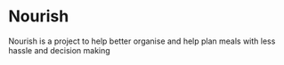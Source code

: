 # Nourish
Nourish is a project to help better organise and help plan meals with less hassle and decision making
